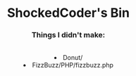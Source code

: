 <h1 align="center">ShockedCoder's Bin</h1>
<!-- 
<h3 align="center">W.I.P:</h3>
<br />
<div align="center">
<li>charcrypt.py</li>
-->

<!--
<br />
<br />
<br />
<h3 align="center">Not completed:</h3>
<br />
<div align="center">
<li>WebConsole (Because it's literally not what it's supposed to be right now)</li>
-->

<!-- <br />
<br />
<br /> -->
<h3 align="center">Things I didn't make:</h3>
<br />
<div align="center">
<li>Donut/</li>
<li>FizzBuzz/PHP/fizzbuzz.php</li>

</div>
